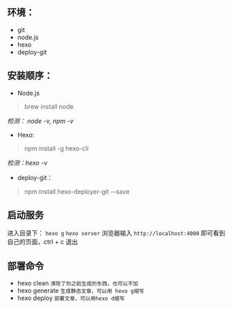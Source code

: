 ## 环境：
* git
* node.js
* hexo
* deploy-git

## 安装顺序：
* Node.js
> brew install node

 *检测： node -v, npm -v*

* Hexo:
> npm install -g hexo-cli

 *检测：hexo -v*

* deploy-git：
> npm install hexo-deployer-git --save



## 启动服务
进入目录下：
`hexo g`
`hexo server`
浏览器输入 `http://localhost:4000` 即可看到自己的页面，ctrl + c 退出

## 部署命令
* hexo clean `清除了你之前生成的东西，也可以不加`
* hexo generate `生成静态文章，可以用 hexo g缩写`
* hexo deploy `部署文章，可以用hexo d缩写`
